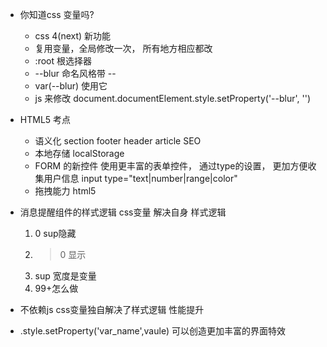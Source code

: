 - 你知道css 变量吗? 
    - css 4(next)   新功能
    - 复用变量，全局修改一次， 所有地方相应都改
    - :root 根选择器
    - --blur  命名风格带 -- 
    - var(--blur) 使用它 
    - js 来修改   document.documentElement.style.setProperty('--blur', '')
 
- HTML5 考点 
    - 语义化   section  footer header article SEO 
    - 本地存储  localStorage 
    - FORM 的新控件
        使用更丰富的表单控件， 通过type的设置， 更加方便收集用户信息
        input  type="text|number|range|color"
    - 拖拽能力  html5 
- 消息提醒组件的样式逻辑
  css变量 解决自身 样式逻辑
  1.  0 sup隐藏
  2. >0 显示
  3. sup 宽度是变量
  4. 99+怎么做
- 不依赖js css变量独自解决了样式逻辑
  性能提升
- .style.setProperty('var_name',vaule)
  可以创造更加丰富的界面特效